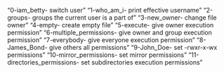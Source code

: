 “0-iam_betty- switch user”
“1-who_am_i- print effective username”
“2-groups- groups the current user is a part of”
“3-new_owner- change file owner”
“4-empty- create empty file”
“5-execute- give owner execution permission”
“6-multiple_permissions- give owner and group execution permission”
“7-everybody- give everyone execution permission”
“8-James_Bond- give others all permissions”
“9-John_Doe- set -rwxr-x-wx permissions”
“10-mirror_permissions- set mirror permissions”
“11-directories_permissions- set subdirectories execution permissions”
